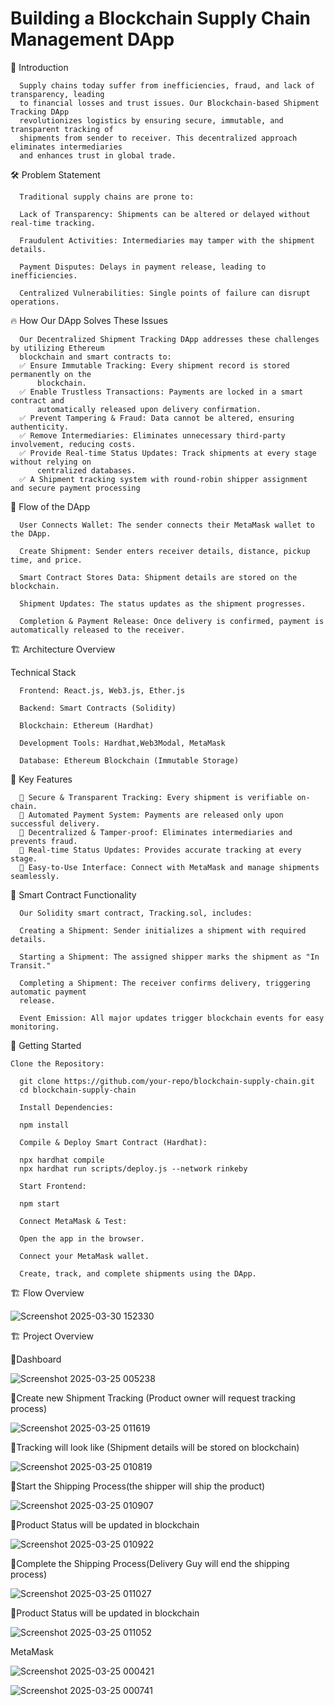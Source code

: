 # Building a Blockchain Supply Chain Management DApp

🚀 Introduction

      Supply chains today suffer from inefficiencies, fraud, and lack of transparency, leading 
      to financial losses and trust issues. Our Blockchain-based Shipment Tracking DApp 
      revolutionizes logistics by ensuring secure, immutable, and transparent tracking of 
      shipments from sender to receiver. This decentralized approach eliminates intermediaries 
      and enhances trust in global trade.

🛠️ Problem Statement

      Traditional supply chains are prone to:
      
      Lack of Transparency: Shipments can be altered or delayed without real-time tracking.
      
      Fraudulent Activities: Intermediaries may tamper with the shipment details.
      
      Payment Disputes: Delays in payment release, leading to inefficiencies.
      
      Centralized Vulnerabilities: Single points of failure can disrupt operations.

🔥 How Our DApp Solves These Issues

      Our Decentralized Shipment Tracking DApp addresses these challenges by utilizing Ethereum 
      blockchain and smart contracts to:
      ✅ Ensure Immutable Tracking: Every shipment record is stored permanently on the 
          blockchain.
      ✅ Enable Trustless Transactions: Payments are locked in a smart contract and 
          automatically released upon delivery confirmation.
      ✅ Prevent Tampering & Fraud: Data cannot be altered, ensuring authenticity.
      ✅ Remove Intermediaries: Eliminates unnecessary third-party involvement, reducing costs.
      ✅ Provide Real-time Status Updates: Track shipments at every stage without relying on 
          centralized databases.
      ✅ A Shipment tracking system with round-robin shipper assignment and secure payment processing

📜 Flow of the DApp

      User Connects Wallet: The sender connects their MetaMask wallet to the DApp.
      
      Create Shipment: Sender enters receiver details, distance, pickup time, and price.
      
      Smart Contract Stores Data: Shipment details are stored on the blockchain.
      
      Shipment Updates: The status updates as the shipment progresses.
      
      Completion & Payment Release: Once delivery is confirmed, payment is automatically released to the receiver.

🏗️ Architecture Overview

Technical Stack

      Frontend: React.js, Web3.js, Ether.js
      
      Backend: Smart Contracts (Solidity)
      
      Blockchain: Ethereum (Hardhat)
      
      Development Tools: Hardhat,Web3Modal, MetaMask
      
      Database: Ethereum Blockchain (Immutable Storage)


🚀 Key Features

      🔹 Secure & Transparent Tracking: Every shipment is verifiable on-chain.
      🔹 Automated Payment System: Payments are released only upon successful delivery.
      🔹 Decentralized & Tamper-proof: Eliminates intermediaries and prevents fraud.
      🔹 Real-time Status Updates: Provides accurate tracking at every stage.
      🔹 Easy-to-Use Interface: Connect with MetaMask and manage shipments seamlessly.

🔧 Smart Contract Functionality

      Our Solidity smart contract, Tracking.sol, includes:
      
      Creating a Shipment: Sender initializes a shipment with required details.
      
      Starting a Shipment: The assigned shipper marks the shipment as "In Transit."
      
      Completing a Shipment: The receiver confirms delivery, triggering automatic payment 
      release.
      
      Event Emission: All major updates trigger blockchain events for easy monitoring.

🏁 Getting Started

    Clone the Repository:

      git clone https://github.com/your-repo/blockchain-supply-chain.git
      cd blockchain-supply-chain
      
      Install Dependencies:
      
      npm install
      
      Compile & Deploy Smart Contract (Hardhat):
      
      npx hardhat compile
      npx hardhat run scripts/deploy.js --network rinkeby
      
      Start Frontend:

      npm start
      
      Connect MetaMask & Test:
      
      Open the app in the browser.
      
      Connect your MetaMask wallet.
      
      Create, track, and complete shipments using the DApp.


🏗️ Flow Overview


![Screenshot 2025-03-30 152330](https://github.com/user-attachments/assets/633bc10a-9f9e-4b7b-a837-849ce7d0bf5d)



🏗️ Project Overview


📜Dashboard


![Screenshot 2025-03-25 005238](https://github.com/user-attachments/assets/8bcbe37e-9af5-4f4c-aa13-b3bd3433e082)



📜Create new Shipment Tracking (Product owner will request tracking process)



![Screenshot 2025-03-25 011619](https://github.com/user-attachments/assets/a589151f-d130-49d4-8142-9af61064c874)




📜Tracking will look like (Shipment details will be stored on blockchain)



![Screenshot 2025-03-25 010819](https://github.com/user-attachments/assets/c62bda22-a6bd-4512-9121-965ce48f6969)





📜Start the Shipping Process(the shipper will ship the product)



![Screenshot 2025-03-25 010907](https://github.com/user-attachments/assets/d9f5d1bb-936b-4cc3-82f8-b1d130552384)



📜Product Status will be updated in blockchain



![Screenshot 2025-03-25 010922](https://github.com/user-attachments/assets/90b79731-a023-4a10-bdaf-078a2f2c2675)




📜Complete the Shipping Process(Delivery Guy will end the shipping process)



![Screenshot 2025-03-25 011027](https://github.com/user-attachments/assets/dba18400-03c1-4002-99ce-defa10fdea6a)




📜Product Status will be updated in blockchain


![Screenshot 2025-03-25 011052](https://github.com/user-attachments/assets/9a48fea6-cd2f-4f5e-a59c-abb21d887ad1)


MetaMask




![Screenshot 2025-03-25 000421](https://github.com/user-attachments/assets/55990f62-8d90-462a-9cab-5e6f1a4d3e3a)

![Screenshot 2025-03-25 000741](https://github.com/user-attachments/assets/d9985233-3994-4f6c-9968-dbf3d68e54ad)




      

